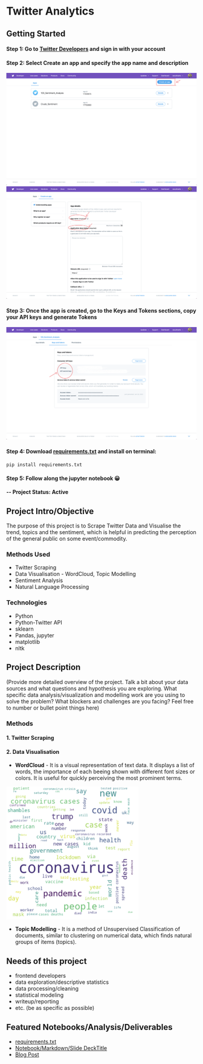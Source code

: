 # Twitter Analytics

## Getting Started

#### Step 1: Go to [Twitter Developers](https://developer.twitter.com/en/apps) and sign in with your account
#### Step 2: Select **Create an app** and specify the app name and description
![Create An App](https://raw.githubusercontent.com/datablogger-ml/twitter-analytics/master/TwitterAppScreenshots/Screenshot%202020-09-30%20at%2012.23.54%20PM.png)
![App name and description](https://raw.githubusercontent.com/datablogger-ml/twitter-analytics/master/TwitterAppScreenshots/Screenshot%202020-09-30%20at%2012.24.31%20PM%201.png)
#### Step 3: Once the app is created, go to the Keys and Tokens sections, copy your API keys and generate Tokens
![Access Token and keys](https://raw.githubusercontent.com/datablogger-ml/twitter-analytics/master/TwitterAppScreenshots/Screenshot%202020-09-30%20at%2012.24.53%20PM.png)
#### Step 4: Download [requirements.txt](https://raw.githubusercontent.com/datablogger-ml/twitter-analytics/master/requirements.txt) and install on terminal:

```
pip install requirements.txt
```

#### Step 5: Follow along the jupyter notebook :grinning:

#### -- Project Status: Active

## Project Intro/Objective
The purpose of this project is to Scrape Twitter Data and Visualise the trend, topics and the sentiment, which is helpful in predicting the perception of the general public on some event/commodity.

### Methods Used
* Twitter Scraping
* Data Visualisation - WordCloud, Topic Modelling
* Sentiment Analysis
* Natural Language Processing

### Technologies
* Python
* Python-Twitter API
* sklearn
* Pandas, jupyter
* matplotlib
* nltk

## Project Description
(Provide more detailed overview of the project.  Talk a bit about your data sources and what questions and hypothesis you are exploring. What specific data analysis/visualization and modelling work are you using to solve the problem? What blockers and challenges are you facing?  Feel free to number or bullet point things here)


### Methods

#### 1. Twitter Scraping
#### 2. Data Visualisation

* <strong>WordCloud</strong> - It is a visual representation of text data. It displays a list of words, the importance of each beeing shown with different font sizes or colors. It is useful for quickly perceiving the most prominent terms.

<img src="https://raw.githubusercontent.com/datablogger-ml/twitter-analytics/master/TwitterAppScreenshots/Screenshot%202020-09-30%20at%204.25.54%20PM.png" width="350" height="350">

* <strong>Topic Modelling</strong> - It is a method of Unsupervised Classification of documents, similar to clustering on numerical data, which finds natural groups of items (topics).


## Needs of this project

- frontend developers
- data exploration/descriptive statistics
- data processing/cleaning
- statistical modeling
- writeup/reporting
- etc. (be as specific as possible)


## Featured Notebooks/Analysis/Deliverables
* [requirements.txt](https://raw.githubusercontent.com/datablogger-ml/twitter-analytics/master/requirements.txt)
* [Notebook/Markdown/Slide DeckTitle](link)
* [Blog Post](link)
